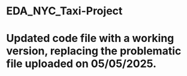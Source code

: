 # EDA_NYC_Taxi-Project
# Updated code file with a working version, replacing the problematic file uploaded on 05/05/2025.
